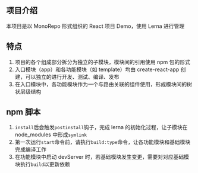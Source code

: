 ## 项目介绍

本项目是以 MonoRepo 形式组织的 React 项目 Demo，使用 Lerna 进行管理

## 特点

1. 项目的各个组成部分拆分为独立的子模块，模块间的引用使用 npm 包的形式
2. 入口模块（app）和各功能模块（如 template）均由 create-react-app 创建，可以独立的进行开发、测试、编译、发布
3. 在入口模块中，各功能模块作为一个与路由关联的组件使用，形成模块间的树状层级结构

## npm 脚本

1. `install`后会触发`postinstall`钩子，完成 lerna 的初始化过程，让子模块在 node_modules 中形成`symlink`
2. 第一次运行`start`命令前，请执行`build:type`命令，让各功能模块和基础模块完成编译工作
3. 在功能模块中启动 devServer 时，若基础模块发生变更，需要对对应基础模块执行`build`以更新依赖
